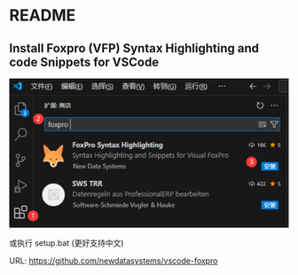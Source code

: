 # README
## Install Foxpro (VFP) Syntax Highlighting and code Snippets for VSCode
  
  
![alt text](foxprosyntaxhighlighting.png "FoxProSyntaxHighlighting") 

或执行 setup.bat (更好支持中文)
 
URL: https://github.com/newdatasystems/vscode-foxpro

